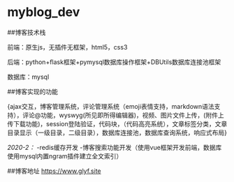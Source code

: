 # myblog_dev

##博客技术栈

前端：原生js，无插件无框架，html5，css3

后端：python+flask框架+pymysql数据库操作框架+DBUtils数据库连接池框架

数据库：mysql

##博客实现的功能

{ajax交互，博客管理系统，评论管理系统（emoji表情支持，markdown语法支持），评论@功能，wyswyg(所见即所得编辑器)，视频、图片文件上传，(附件上传下载功能)，session登陆验证，代码块，（代码高亮系统），文章标签分类，文章目录显示（一级目录，二级目录），数据库连接池，数据库查询系统，响应式布局}

*2020-2：*
     -redis缓存开发
     -博客搜索功能开发（使用vue框架开发前端，数据库使用mysql内置ngram插件建立全文索引）

##博客地址 https://www.glyf.site
